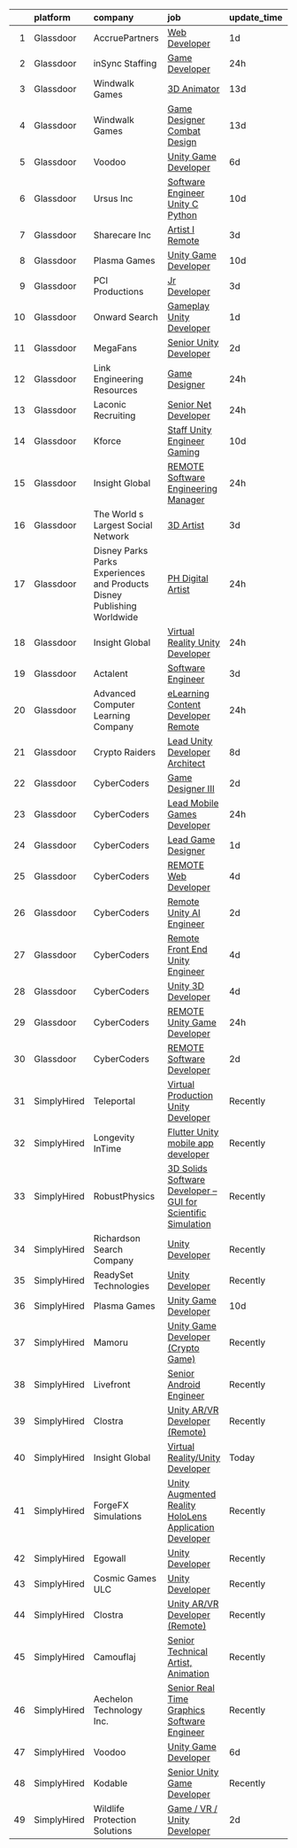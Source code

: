 

|    | platform    | company                                                                  | job                                                                                                                                                                                                                                                                                                                                                                                                                                                                                                                                                                                                                                                                                                                                                                                                                                                                                                                                                                                                                                                                                                                                                                                                                                                                                                                                                                                                          | update_time   | location          |
|---:|:------------|:-------------------------------------------------------------------------|:-------------------------------------------------------------------------------------------------------------------------------------------------------------------------------------------------------------------------------------------------------------------------------------------------------------------------------------------------------------------------------------------------------------------------------------------------------------------------------------------------------------------------------------------------------------------------------------------------------------------------------------------------------------------------------------------------------------------------------------------------------------------------------------------------------------------------------------------------------------------------------------------------------------------------------------------------------------------------------------------------------------------------------------------------------------------------------------------------------------------------------------------------------------------------------------------------------------------------------------------------------------------------------------------------------------------------------------------------------------------------------------------------------------|:--------------|:------------------|
|  1 | Glassdoor   | AccruePartners                                                           | [Web Developer](https://www.glassdoor.com/partner/jobListing.htm?pos=110&ao=1110586&s=58&guid=00000181044a40c4ac84a30a0fd0315a&src=GD_JOB_AD&t=SR&vt=w&cs=1_d4937690&cb=1653634384374&jobListingId=1007892845350&cpc=C19BE7EA145E205E&jrtk=3-0-1g424kg7ir0gi801-1g424kg7v38pd000-cec51a489c5c0cfd--6NYlbfkN0Cmq1pj5Dwku4j-j-jMxiR3p8DjIx5wPgrGZP7N5_dynGcPrp9S6jFT9rQaxa2Xft4H_nFRgAk0g4e0WU0wWGNV6z2xo3BjPyNLdQKT2pppSXIZVbJSJLqOrUeIxiJurf4fal6stZ_rwlpz57RIFMrWgefC92-tvutAmPa4qOce-tizOCCEIewncIpMt3X_6C65AzR5gLiwLDlXjukCXr1iO8suwj0HL1YmodWJT7FJuFOngo0EXOGA3bEfWTgT3OtPLKHXw3t9vUiyzo5RwMHy8kWCIHibznd2L-MegQlCYBODd0-TNf4WD4_fluVLml9g4b84eJpD5P6wNPxNsRnNCUKTMjA0OtY_qcCVI9cvEIwAzl1eGcxgnxEP2zInYrzLima4g-3i7yoaj1Vm9Ic7i4cimv6_Yatz_VQF4LCjoUb5YfkIWqod-6Za50VEdaIOGapakJuF82PV8HdOxUTX3ZNdaKqnKe0nZTClMO6zn1wprknbajex)                                                                                                                                                                                                                                                                                                                                                                                                                                                                                                                                                                          | 1d            | Charlotte, NC     |
|  2 | Glassdoor   | inSync Staffing                                                          | [Game Developer](https://www.glassdoor.com/partner/jobListing.htm?pos=113&ao=1110586&s=58&guid=00000181044a40c4ac84a30a0fd0315a&src=GD_JOB_AD&t=SR&vt=w&ea=1&cs=1_dd6bd0f8&cb=1653634384375&jobListingId=1007894943953&cpc=654405A9B1E0A9F5&jrtk=3-0-1g424kg7ir0gi801-1g424kg7v38pd000-7ae17a77c3a4e3ba--6NYlbfkN0DkPptDrJXidHbiX_cAZqY1TBO6BcohTQUDFYyXRozAXCnWqtX7QyrzcYv9EndguHVW9klWsSdUjAr1TAJIdiuIjMQY7Lf1ZZc_Q25hIV9UUwQAwywmsaVpkp4LkjCKtb-X-QeXhzyZyDDTnPcV5hcp1JPEIlS28e1EM8qArbp92fctdxq0PbijzudFr3PLLX2MxFWCW1btvQmxWyJXD1OS4UH_3Ascm_UT2kl9cnUEeSF64JmaOuoxJWAy7TPY0dQ5AJn9gSUIYvzWwMJFZ2ZwYNEm89_iUGCqFa2ZS906k-HbMvN6ngy-AaCpCdd7GgDNjkL3nBioIeqs89gTasmn05Fz3GwPGPO2gBHOS7ljlztbfQNoLunUwJNgUcYjMGpp5qPvFlon-qNqLWRaagx38qyYI3xOP4ww4WIvFFvl7r8Uww5guENBU8b6ovMyfnQXldGt7NQ5OCp-WZTCGQXzn-VWr2Ae5GaJNpfnkY7bqNIVVP-FAwEjBpmpqwLzgkfaqCnMLf3dl1l1BzzHHhTm)                                                                                                                                                                                                                                                                                                                                                                                                                                                                                                                                    | 24h           | Remote            |
|  3 | Glassdoor   | Windwalk Games                                                           | [3D Animator](https://www.glassdoor.com/partner/jobListing.htm?pos=104&ao=1110586&s=58&guid=00000181044a40c4ac84a30a0fd0315a&src=GD_JOB_AD&t=SR&vt=w&ea=1&cs=1_f618e684&cb=1653634384373&jobListingId=1007861290305&cpc=6BBECBC74F3AC36E&jrtk=3-0-1g424kg7ir0gi801-1g424kg7v38pd000-28730823c9006a6e--6NYlbfkN0CCZ1cgq_GaK2sZktz0fwbnnglPeWp3AIN1Q7cvNxC2TX6mHLiLh0xojjG77XiK7YrUFFsLd_Z9sqP2xFwSLLR85ZGDi2VAGvC2vrYDFfi031513Nfc91H0CrQp0E6Elv3MTt0WnU142Ih038YkTM5g9VQlCP1EQlkJ2cIlHgPHiRvQqLujfP0rzG32yosLfIRR4c30UdLC3vJZdLnBLd-dFQ9Jsh_ne3nCrpWndt_NfrRyx1_da2tCkFUWPIF4GpufOXeZcNY6FtCx0whQBcLPKmZdm7s3lHSDq20GlbEFxAVDKuoN91mKQDq56o0sgZAkZBIMoa6vlitqiRhPvVnkzIXR6p-cDNlHluBgxQtkDKzMmS8rhXtN_a0I4OhrnfCel3Euvd78ePbt5xrcu9okPy8KtrNOD57Oul0Xd_yD1gNopPwYOnL1vF6PpZnR88dQlPTDHxqfTKpNfj-UiQsHSbcVWXFhjtccwZRwtrshn9My3Pc9MS3c)                                                                                                                                                                                                                                                                                                                                                                                                                                                                                                                                                                       | 13d           | Remote            |
|  4 | Glassdoor   | Windwalk Games                                                           | [Game Designer   Combat Design](https://www.glassdoor.com/partner/jobListing.htm?pos=106&ao=1110586&s=58&guid=00000181044a40c4ac84a30a0fd0315a&src=GD_JOB_AD&t=SR&vt=w&ea=1&cs=1_d98efebd&cb=1653634384374&jobListingId=1007861238760&cpc=9952A63AB06E78AD&jrtk=3-0-1g424kg7ir0gi801-1g424kg7v38pd000-946e123d3d7c2d2f--6NYlbfkN0CCZ1cgq_GaK2sZktz0fwbnnglPeWp3AIN1Q7cvNxC2TX6mHLiLh0xoKOKE_5zmKpKUnF3PfA1n9p6vn_N9_GDKRIoXQNy2s1uQG8gpHeskFI5aUO7nIRWk0phA1LTl9pCb7JK_3f-BJ0XXlDs0zLT-kmElLaTFS8zogwckZ2n1-aS540o9aJdGa5d3nduuKjjWiZtH2f8jc7iU0r5TkmGV20jQvxrasnYvSfISu5qsGeFQibh2zsULb__9FpGaqwkYFzTPbAm8EjJlxhS7FTVLb51RepJ85eiPbqBvKgqD-7IKZMr2J47RQeZmvR8NsPciIgI0j28IvhoAT098RZYhrhdRmEq4zpjjYOl7i72L1kUIQ2dYa_YCtdnkaiWOeIv8y7wHpozgZEc25nQjl9qPhG6wAaUPJHcoqXGAtgEDZHoSwoeC5YejtC94weZZOgJj8CESrbhs8RY01OllBWX-1C3GWL0RFfPaQs8piuOaz_j-zC262Wk4tWfOM9_Fhv043LR4UR2a-w%3D%3D)                                                                                                                                                                                                                                                                                                                                                                                                                                                                                                                         | 13d           | Remote            |
|  5 | Glassdoor   | Voodoo                                                                   | [Unity Game Developer](https://www.glassdoor.com/partner/jobListing.htm?pos=127&ao=1136043&s=58&guid=00000181044a40c4ac84a30a0fd0315a&src=GD_JOB_AD&t=SR&vt=w&cs=1_e215cc7d&cb=1653634384377&jobListingId=1007879736673&jrtk=3-0-1g424kg7ir0gi801-1g424kg7v38pd000-37642d3b2d11987d-)                                                                                                                                                                                                                                                                                                                                                                                                                                                                                                                                                                                                                                                                                                                                                                                                                                                                                                                                                                                                                                                                                                                        | 6d            | Remote            |
|  6 | Glassdoor   | Ursus  Inc                                                               | [Software Engineer   Unity C  Python](https://www.glassdoor.com/partner/jobListing.htm?pos=122&ao=1110586&s=58&guid=00000181044a40c4ac84a30a0fd0315a&src=GD_JOB_AD&t=SR&vt=w&ea=1&cs=1_839c5f51&cb=1653634384377&jobListingId=1007867574842&cpc=451933188B21919D&jrtk=3-0-1g424kg7ir0gi801-1g424kg7v38pd000-831144388c7a1bd1--6NYlbfkN0CT8vBT9H5mqECx2dfLV_FONLPDKpIRssxVwtj05Tmm4rA5I0VNOPdM1oYsK66ov5qXNnNyIn_udsw1x84PXprv0xBwiojGf6mWVlUB_yPT3UtxgJBBeBdtrD-vVV6lZ3XbJFeGrYKc8L1j2aRJtuCrJ-ghwVID3HU2e3yMni8AxJI2bKeNKp10KNdlpGwnbdxnWISbzkM_9p2zvCvlnDbTV-IlP-oTMKzXVQEK5_fK6lirIclC0lFx29_lN0F0B6Mc9wfceZ5LuvTZP_DlRzpamuw84S7Paw5ejldVOtjiezG9D788KjfW7GB0lhJHx9oj8Ipg77czJ74__Wwfy9HU9keRAgs3dgITiSQzP9BEyq3b-0GN_C3uYPqu6xM5qNQZSSM6CI5gf1oWzdYINwCj2dqjKpvuCV05nu1o--gonp7osyi3_l5AOckXUJt83p-Dcep67bzc2X8V5mzFy6SZ_QJmPztRtumFZTurdMtVd1JiHngpyq1zZtN54q_oZCOjMCDX7rUlGY1-KNQuomIAjLQjZH4vK4mVJbszzx0bP3vp7V_0TH5T49xUyaJCk3zU037O8NqBsKKGfgzdCz0iy91uU-XFRfntmrNSx9GSZR_zELHC5umRxtdcr-hjMxrg4B4M_25dS2xxSUzF5It-rx7qCfU0nttg0XcNF1gUspUy9kG4cB6tBlEdwvBvYi1mW8Dyh94Uwm4x3i8eV9OhrrAroqyzpGwVM-8qOoO_stcziVyOz7FDHl6WP-1uxVSg_t2MqVqIZZHfSWsbbaXhQnMQzVnnkOHQxXX8p8Zkcv4Tsml7jRMiJQgbC2ZuOk397wdaWfOJU4n-rDTkxHUodVIkG0ekKDjPkmruJtjQKyKIVZzyzjYoDVqUH3UMNKDzMJ7FItSjxWHZTyp14fwVpbToqP8kUvrTWmlZb5f_QrOMAO85_Z3IRHAx9O87CfO5UtOTVNrGwaYBfARefng3gtV4U3d6EQHEKm0Xfr4A8yPpM3cwd-MxtcbBByv69PY%3D) | 10d           | Redmond, WA       |
|  7 | Glassdoor   | Sharecare Inc                                                            | [Artist I   Remote](https://www.glassdoor.com/partner/jobListing.htm?pos=130&ao=1136043&s=58&guid=00000181044a40c4ac84a30a0fd0315a&src=GD_JOB_AD&t=SR&vt=w&ea=1&cs=1_86e4a8a3&cb=1653634384377&jobListingId=1007886751136&jrtk=3-0-1g424kg7ir0gi801-1g424kg7v38pd000-2a2d66739f1a2163-)                                                                                                                                                                                                                                                                                                                                                                                                                                                                                                                                                                                                                                                                                                                                                                                                                                                                                                                                                                                                                                                                                                                      | 3d            | Sarasota, FL      |
|  8 | Glassdoor   | Plasma Games                                                             | [Unity Game Developer](https://www.glassdoor.com/partner/jobListing.htm?pos=129&ao=1136043&s=58&guid=00000181044a40c4ac84a30a0fd0315a&src=GD_JOB_AD&t=SR&vt=w&ea=1&cs=1_f17b1f74&cb=1653634384377&jobListingId=1007866760728&jrtk=3-0-1g424kg7ir0gi801-1g424kg7v38pd000-8462306d7676eb70-)                                                                                                                                                                                                                                                                                                                                                                                                                                                                                                                                                                                                                                                                                                                                                                                                                                                                                                                                                                                                                                                                                                                   | 10d           | Raleigh, NC       |
|  9 | Glassdoor   | PCI Productions                                                          | [Jr  Developer](https://www.glassdoor.com/partner/jobListing.htm?pos=103&ao=1110586&s=58&guid=00000181044a40c4ac84a30a0fd0315a&src=GD_JOB_AD&t=SR&vt=w&ea=1&cs=1_8ef55594&cb=1653634384373&jobListingId=1007886585546&cpc=39721386339D0809&jrtk=3-0-1g424kg7ir0gi801-1g424kg7v38pd000-89461f3d6c4e2eb2--6NYlbfkN0DdNONLqhA8z6QrX6vw37qu8cGScUjPKwqVQr3YAsb4-6GIOezsdmm4uwblwsPWNzQ05WrqsB5pf8k487vnCeWqG1h6NGQ10SSP_Z9MjoMsxl-prpz6eZBS5T8qyV31KIPVwdCA4mxhs8pKMpVykeUE6L8x5N5VxYXJxZDdYdLb43Mq9ZxS-awRW52-SWDBKf1MoFHjIQ2Ls2M7-Gk4fndnbEL6ps2b-5ij97M7iI43htAyduDe3tmCoxFIiEkr1-G5Q3tNZQRRZ8pvXi3Bllr-YcGN1pZm4MPf6nsl23O2npRR6PaD9kFCPtHaXaeXdCwCZiSQpmCjM73tlBELWowL2bUxy-F-7c319UQtfHCgB4rePPk_ayxIop7iWqswOBYA_yBu9_EqNEk3y5OXAuaNlY311uQYCmGjwaGxU7thu72sTNtQVv1JPxNN3DK3V8KsOBhyG4DjohYHRnFvMgTIdypDaE_ahb6QY_QeSyYjhFjuNJ2UWZPkecH5m1q14_-Z-TCNZA9Zkg%3D%3D)                                                                                                                                                                                                                                                                                                                                                                                                                                                                                                                                         | 3d            | Atmore, AL        |
| 10 | Glassdoor   | Onward Search                                                            | [Gameplay Unity Developer](https://www.glassdoor.com/partner/jobListing.htm?pos=111&ao=1110586&s=58&guid=00000181044a40c4ac84a30a0fd0315a&src=GD_JOB_AD&t=SR&vt=w&cs=1_5ddcd5ef&cb=1653634384374&jobListingId=1007892491440&cpc=FA84DF7EA1EC2398&jrtk=3-0-1g424kg7ir0gi801-1g424kg7v38pd000-604ec7c89dc00296--6NYlbfkN0B7YoEZZ2QAGDyEGGmBPAUWSHc1Mt3sMCn9FehKcWA3w0R0aH9tn_iPRPZmwuOkWsw66kNGM0BlqXSZ4xyJaYDjvZgbCZWBkYIzGWY2nu3DcjBGMO3tZN6ViFnuXTmYnBqcKsGG3AjiyS8hp-XMjd9EmGDp9HruRT9WKZ-TAk8uZcZnxxsLygUp7RsxFrM0XKo_1dqI1thHU9YsGk746djxef-hV522pi7dlI-QOqJcPl_yRKg3bHY-bmoaAVSH9sC6BO-qgsDoPf5u-mcizao5ebAPXH1u7h5-gGBjKm141N2-vvd7foPY3ZVSQBaYnx1RLxd566pJKfi_Ke-x8cQH848HAOtK_d0N46gYm_Uzs9h0nTZVxEnvuzQxdED5OWugoW-xlsZ7BWKw4t07Jtd_jlUquAExCLBeLuv7kkmFz8oBYN9inXs5BTsri5hZaXOW0WXvU0A0YgUiEJuUB4hZDIxfGNUZlLZ-qwhnDeLx84-owUutJ0w7Io3I5dVdkfdIQK8E2PoZH4595yQhuXvhI9BRQoKvrwquDhBWHgW8MB3oWuaflrIXgE3s-EOTHf_fIGifEl95bX1YAq950iq1sV7Ne28slU71RwOM28iVI2RuS9Z5FjP7ewHfo25YEvpmgLaVJUzjZ3Cy-Od89HLasBLi-WY6xQy4aK_lU_WU0wAbP6hOccGxg42uFd0HeYQQDrMoenjQgHy-elSOVVgBv-Fv0QNTaf86szTuyiFoNImEpjL83LpJxjaJQhwyI4J7cYiOIA7AcXLVkyHd0kquwoyf7TEl6rIDxzC476srzLZjabyE0Vs6k2gmSe2vyECox6xPX1_ieAXbL7XpUBeYbndqFrnaGyRi-wiORyxeBa8aDy2DAA6eEaEVv0CzAH2_uziFQYEXpD0lKUmt0gEWAzzzVBmEOUV5RP2h06v5C8Q-Asu5OabCYrU-iSZgD103l2aBTLXS_sn629ES6XyDqxqZCOIGDO48OLEcrm4xbcLiA09PHtWm)                               | 1d            | San Francisco, CA |
| 11 | Glassdoor   | MegaFans                                                                 | [Senior Unity Developer](https://www.glassdoor.com/partner/jobListing.htm?pos=128&ao=1136043&s=58&guid=00000181044a40c4ac84a30a0fd0315a&src=GD_JOB_AD&t=SR&vt=w&ea=1&cs=1_25e0e768&cb=1653634384377&jobListingId=1007890065982&jrtk=3-0-1g424kg7ir0gi801-1g424kg7v38pd000-7494c105188b1235-)                                                                                                                                                                                                                                                                                                                                                                                                                                                                                                                                                                                                                                                                                                                                                                                                                                                                                                                                                                                                                                                                                                                 | 2d            | Remote            |
| 12 | Glassdoor   | Link Engineering Resources                                               | [Game Designer](https://www.glassdoor.com/partner/jobListing.htm?pos=102&ao=1110586&s=58&guid=00000181044a40c4ac84a30a0fd0315a&src=GD_JOB_AD&t=SR&vt=w&ea=1&cs=1_8545b2bc&cb=1653634384373&jobListingId=1007895046332&cpc=CA43532650C61C38&jrtk=3-0-1g424kg7ir0gi801-1g424kg7v38pd000-bab08b7fb23a502c--6NYlbfkN0Bi59PLG-jaZxWB8GcNlFEjak-PLT4xOp0eHqHcFBwCFKYYVTHzP0Rnc5QgJR-JH1VJx929e_qIf5MtydOsPf3gJA99b_7LVJKZGboLaB8qxXuuGqZH56yaHO-7s0bJB_sa2qwce-d3mn174xDQL3-rTEHyXQDXzXJyteH8lYK6xMWLZQW-WluWnZQlW8sPsKz-EZCd0xzqEMaZtNwnUGwl2JTkHpD-pyzI_RWdnOieWS5-Gyr3uJcEPhjask8oHgX0156TVvSCHiA0i97civRkZwaoL1r0K9GUlYfW7ortCtjNP4Mt2PpJZlEphCTrmsuky5wEY7nf0TTzhPJIXItJAesMAxifbkD5GUYX5kGc9FAc7mLGq27B1Rxq6v5VFf3FZ2DMpG0kAm3ebtwK4QuF2_F04Jv_Xqm6SDP1WFHJdo54pPdUSj7ElTZzQhO_WyC2C-pbfRHHtMCTsfIBbB-px9Z5__dxStJ46gS8wGjJc3kkecA8I9Vq1DU2aX0FC_XQkUaAUoQVRw%3D%3D)                                                                                                                                                                                                                                                                                                                                                                                                                                                                                                                                         | 24h           | Philadelphia, PA  |
| 13 | Glassdoor   | Laconic Recruiting                                                       | [Senior  Net Developer](https://www.glassdoor.com/partner/jobListing.htm?pos=105&ao=1110586&s=58&guid=00000181044a40c4ac84a30a0fd0315a&src=GD_JOB_AD&t=SR&vt=w&ea=1&cs=1_02e2c406&cb=1653634384373&jobListingId=1007896079805&cpc=71532419B2302243&jrtk=3-0-1g424kg7ir0gi801-1g424kg7v38pd000-a911d0f3ad265dea--6NYlbfkN0DdJbhHBYXEWBLZdlxQXj7QWc-IkEPIf_iUNPDm2ENCvRHUS7W1up0zzpBhKD7lNfZPPnaLqw3Y6pATd6V5TUDLJ0iiBN7jVliiLhFxypYbodHZZUNh6bqynTg5yJxUC2iasWaGttvIVbXLVm-mii45y-PtsE6_TAP-5g2EdRQALCpMwPM1zDOEiYxXmVfhFqX0_vWxHJDcxck6EsiLU_WXkXYXaDlheuU8hGU6AEacTKOOwA_PwGcqPZrXe8JDaPUX76tT4-TMvkWcWSHrXiTIlLHgFJnjcNMEb3iMe5ljcC9txoPcoEsZYXDeBvCXbKMlG2jr3W8OoRDPvtG3LtbXKmV3FWJo-chO3sFQSFOBgMWV32MgjtzFqpAO-fzrIha7GboO464uW20_WHeqXAfsJtFMjLQFdDWduEC31AVeiqrwjl8QRC-aJgObzEtYCgJNiD5SUvkXv8K5cIaoova1Ts_MLVCmKfpddLosk35DwP4AT85_bcfTSgSGi66dlhXMjv__m5i4eg%3D%3D)                                                                                                                                                                                                                                                                                                                                                                                                                                                                                                                                 | 24h           | Remote            |
| 14 | Glassdoor   | Kforce                                                                   | [Staff Unity Engineer   Gaming](https://www.glassdoor.com/partner/jobListing.htm?pos=123&ao=1110586&s=58&guid=00000181044a40c4ac84a30a0fd0315a&src=GD_JOB_AD&t=SR&vt=w&cs=1_4d610096&cb=1653634384376&jobListingId=1007867423351&cpc=9908D8D4413DBB8A&jrtk=3-0-1g424kg7ir0gi801-1g424kg7v38pd000-f2a742c7b610b5f0--6NYlbfkN0C5IatSLh_Ak1q39eQQoPIxD737RW9NeiYGvIRXkrLjEBkC4LI6KweFWWPiS1PvvlxHcrDIbe4HQKYEr7hq0WD2lJ3IP3-SoMRTDQx9AdZU06paE54TQJvIJvX9zy4EKzImXHIajjrua28TVsOjfZQoZGMFHPzNKxk5JCeOTu7gRd0Rx_RgmmruaxR8kztf-12hGhoupLUA_pCaHXl23KEC2OjsEjg34OoX0UX8JUKV57AH68nHtbe3LJ0coNZdRKlgoZiTbtPjwR3ChO3W-PbzWnNn0Ge00EvjK7JK9jdyDelj7GEq8gfBi0zdN4y8dDDVrF9rYFytuOusnZBhvsUO1MCtze1FQjyYGQxO8gwfkGG0dfHSJ4R6wr5XsCn8f24_95uWlvQ8Gf8gw0Hu8KxqdQfcgClZuQ85dHT8Lgus0IATZojGcy2sjx-KGx2pGR6A_IFwiyRjDjlXTgFwLWWCjV7JscjbrxOFS2LfG9Jimf3hB4RgqVvmT5xFptXJSsr_5d5f_CuXLDLSMLgtzYUYNeK1Gj3Ko5Fop0SkNyaDg4GLIAhTbQDzCW96GNJO2FQUcZtOGJsFFe6WW_31gDH4vMR3czGLgzM%3D)                                                                                                                                                                                                                                                                                                                                                                                                                                            | 10d           | New York, NY      |
| 15 | Glassdoor   | Insight Global                                                           | [REMOTE  Software Engineering Manager](https://www.glassdoor.com/partner/jobListing.htm?pos=112&ao=1110586&s=58&guid=00000181044a40c4ac84a30a0fd0315a&src=GD_JOB_AD&t=SR&vt=w&cs=1_e8352610&cb=1653634384374&jobListingId=1007895139176&cpc=D3E44275D43A938E&jrtk=3-0-1g424kg7ir0gi801-1g424kg7v38pd000-1f4fb0684dc39b4f--6NYlbfkN0BKkHZu3wF05EeDimN_p6sYpKCMArvwa95YdH7UpkaBCqc7l59Erwqc99xlIEppRft6-5Tev_kljzdZ8LPiWm0DcohTSzYJ5Ui87uK0H5Tc2Jd4Q20FfWgXt5D4LubdG02aZswwqAMzwIs2dnePMUbjxSouMjctAPYP7hHyzsWOjM79CfQd6LgZ3AsHWQl09TyAT7cqD5ZylXWHe6P_2gsPVd8j45s4LouEPNMX3-BvTo5UI3H3y9i8jgWFM6V9SW_brCUGsk3D9wwOKh2XtZXJsW8hAFi620_sYgdutdbrElY4Vje5qHRww-wDy-jo27Q8VB0qYDZ72ZFDdHBDyhBDxEGoeI1Jhd9d2U7BkHKR6LDO5iyd0qjp_6UOOSXCByNE9Im0n3JpJlmp3K-ybugHtvNWcU_kkLOhV6CUz3HhlkvV_NlXsZzBXG1-nkvkV3Jn2yqICXMDS0xpnx11dwcTrONsr4MlSLDSaPOYNIjya65q2zanstVY)                                                                                                                                                                                                                                                                                                                                                                                                                                                                                                                                                   | 24h           | Plano, TX         |
| 16 | Glassdoor   | The World s Largest Social Network                                       | [3D Artist](https://www.glassdoor.com/partner/jobListing.htm?pos=121&ao=1110586&s=58&guid=00000181044a40c4ac84a30a0fd0315a&src=GD_JOB_AD&t=SR&vt=w&ea=1&cs=1_e4f7cba1&cb=1653634384377&jobListingId=1007887320014&cpc=F41FEAB56D215062&jrtk=3-0-1g424kg7ir0gi801-1g424kg7v38pd000-5a9b5b0777c65463--6NYlbfkN0DSgjPPcnEdvoK3uuxfISLALE6pB1FR7YSHOr_tSg5_QGIhoz_2VqUepdcKLBLI_zS2blUDbD7HHtjy1zKC_nmU-WXsTEr0zUGrzPJlaAdyCnT4m7SFmb2u7B4QI22uFENgKBdGeJpQrBaDSPonRTJFynOiHdeaKH7RCKR4zL4zhEfeWF35rSkYrDSIznk6xOiVOj3gSBOTzzwHp1N4OVc1L4I1jitbkQtNOs7j5L4z3lIoQY8lLR4CIyG_czXEuSH63bpIjWptv6Z48QYhvp_xu_6g72TpKEakDQptA28eUjJVcFEYJayK1WbT5mYkSUBlU2yevUkxa6TuHN-FpBf4KYbNl0K0-kys2181RmuIRUFdIA7hQjZ8Ff_1NVHkksP73JIe6pgA5W1BduBQAK4KyshFuJMrGmaOcggn5aEh43sJ61v90BwFFFfCF_emgcZZZWZGrzqMil6FAK2e7XQFJZynHnvg2JDOG1Kd8k1aJVNPjMNeaWTnYF0qiEak78uwNVXdpRI9Fu-PvnYPtbx8a1wPniPbojBnwuBFoqVEQcuRDA4VFkRL50po8-3qkgGBxL4wO-y7zA%3D%3D)                                                                                                                                                                                                                                                                                                                                                                                                                                                                             | 3d            | Menlo Park, CA    |
| 17 | Glassdoor   | Disney Parks Parks  Experiences and Products Disney Publishing Worldwide | [PH  Digital Artist](https://www.glassdoor.com/partner/jobListing.htm?pos=109&ao=1110586&s=58&guid=00000181044a40c4ac84a30a0fd0315a&src=GD_JOB_AD&t=SR&vt=w&cs=1_10646b25&cb=1653634384374&jobListingId=1007895987828&cpc=723ADC3DFE402989&jrtk=3-0-1g424kg7ir0gi801-1g424kg7v38pd000-d90c704694be406b--6NYlbfkN0DAFTyt7pbDCC2JPO79CSdi1dIb81yjczP5qsKcZIxgiYm3-7g-689UDqHItQTwke-gIKoimUMIeeIlI-gKv8RwtYDcH4kRyqz_OpnUk9EnLQLezGZyhtmK9GTQS3YLgY04-Qeu8RPUTissjxJR733pNkinKWo90B37jL9TtEmJBN7FBW4U0ozNsFBUrwOxDcSmw77BxNe1CzerhnQK3QtuxUtZxKsCi5p8tcYOaOaB432QhLbPmh8YUAhpB3PQS5UCH3yc46CkiViQhITFMBsU650KVjNQL8wyNSvowRzfc1dLF7CRQbGn8xpUVG00OFQQlJseBC-enjtJiDcaMgQ-lKZ7S_seKaSXcbGssmEdL3BS_UsPAQTHuy4jc-jnyZhBVPMUK2N4OHpYd6pKSKr9FfeJCd2JhS5z6pJdpVpXxqKIg99DmHBk)                                                                                                                                                                                                                                                                                                                                                                                                                                                                                                                                                                                                                                     | 24h           | Glendale, CA      |
| 18 | Glassdoor   | Insight Global                                                           | [Virtual Reality Unity Developer](https://www.glassdoor.com/partner/jobListing.htm?pos=107&ao=1110586&s=58&guid=00000181044a40c4ac84a30a0fd0315a&src=GD_JOB_AD&t=SR&vt=w&cs=1_e9322ab4&cb=1653634384373&jobListingId=1007895121021&cpc=44CD5376B8534B8F&jrtk=3-0-1g424kg7ir0gi801-1g424kg7v38pd000-38c8d956237228ba--6NYlbfkN0BKkHZu3wF05EeDimN_p6sYpKCMArvwa95YdH7UpkaBCqc7l59ErwqcucwAf2i0-an0XnqwcoIk0JK7nRW3gJoNUIOudNh0IEW3Lqu17I2tSLNuYRWKcCVJSztdUoBDvLa6YUBBhrnJ30oedxHAyWPnR3wH22jQ_87rpxiFrxHcrU3xiyVMhPTSYJN5suZt8LqzrBhR-EnEXgycA4FWDq4VyW3j5HwyNLXozrHWfYUBMNhojMTWtet29AYA9X8bdIg8AbSpxY-0pycnuM_GSU0O9XW0RX7yh3myLkjVFriZhPdLWkWA_K7ePi4TqB4V-mReisBCKUUwYJB_QjkpOqg0_WON9PDlfqnaX_rzuqPq-JSjjPC4Y5GHAygXT-_Xhyta6MZMXJiMBSnx92w0epolfB4rLdpxgASBc9zRrQm5G0mjQgO6N__MJ24wI6RWwSqqTMuVm1UiLmQnZAwTAeoGx1N4lHIWHlnUXRsIxdcS57DWbWYvNkXy)                                                                                                                                                                                                                                                                                                                                                                                                                                                                                                                                                        | 24h           | Chandler, AZ      |
| 19 | Glassdoor   | Actalent                                                                 | [Software Engineer](https://www.glassdoor.com/partner/jobListing.htm?pos=125&ao=1110586&s=58&guid=00000181044a40c4ac84a30a0fd0315a&src=GD_JOB_AD&t=SR&vt=w&ea=1&cs=1_c04a8fea&cb=1653634384377&jobListingId=1007886826750&cpc=AC285F3A3ECA6BB0&jrtk=3-0-1g424kg7ir0gi801-1g424kg7v38pd000-3ee112c75cd51feb--6NYlbfkN0ChYVx_I3yfZ_JDY3EFoivtqvi_stwnZ_kRt8Dowt_l_d1ydueao4NE-oUleRJ4yhjQQfublWQzMz8hK_NH5XllnIyuE_4KkH3w1HgYQ5x_2Ct6_2PbynJL9dnPUj1OOqvOflpOEqUHy1uVuFp8KBQPFhZ8ZoCzPmrUXogPGPBDyQDyClApgJ_0EBQHWJXSCg-BqjNvM7Z7KxRRfgG2RUtlx4ymPA606C9iS_lu26SX4-N7xjkV3bRKPMNW46_WymK4Kp9PNXqwUBQu04tuaAsRSL9SRfSWHMuaCZogxghy6umOG1BRCDmyt5vA3kCxeVtqXnO81CBaTGW0TMmCF9QNvIBfRX7ow88X6EBMdYrRXKcsGjHvCKnCVArpY6sOe3dSa8enbACVRgjirbuEhAVhVQlKvd1OUAYz95Bc6g15bMJsBB7NTINb1_ojgOtko3s0VCGUs6NDu2kYX2BR0IvD1SqZyNM9Ifoc9R6TVnT1IK671QGO5dZqzVBPNT3hxDHabvXojUrWiP7ZA9KuyGkunFbY5SA-yAl2QTk4drUUFAckQLXOYuJP7g52tdxOpDx176EYAKZ8hVrefRxm8xUL2TDxgWJw-hWTiI7DJd0CnWPCwxda0V84RvYugYAAU9eujhKoazK6x2b4fJzWxY4HPIN28650d_S9ql5qcqUVxOq_6JicmL8ciihgmm5hS3zFFZkC4Y7HsBlZAkLOx3T2Nz2vhQjw3Vtwp6gA5WW0KdiuHvRc8CT0ZH7wLodArNHX5WtUsvT5Lr27pRjSF3plLd7cdOerZVx-cHkhuaUhFHR-P-d4r-Tcu4yz-dnvvPVQFBai6FJKqrtcDsu_TLIm6tSxQXThzc5KUvFhmgpVc4EpeC-N19mx1bKiFDU163gHBsJDjGI9g4C4MpLGMw0gkukNn0iCBKf8CSwNMf3fhma8b6Kkyw6i4ZV9bFf7otitKd8ho9nefMzGBxqfK8zr8obQnr1R64s%3D)                                                   | 3d            | Bay Minette, AL   |
| 20 | Glassdoor   | Advanced Computer Learning Company                                       | [eLearning Content Developer  Remote  ](https://www.glassdoor.com/partner/jobListing.htm?pos=126&ao=1136043&s=58&guid=00000181044a40c4ac84a30a0fd0315a&src=GD_JOB_AD&t=SR&vt=w&ea=1&cs=1_2188c015&cb=1653634384377&jobListingId=1007895173314&jrtk=3-0-1g424kg7ir0gi801-1g424kg7v38pd000-ced13df3f93ab2ba-)                                                                                                                                                                                                                                                                                                                                                                                                                                                                                                                                                                                                                                                                                                                                                                                                                                                                                                                                                                                                                                                                                                  | 24h           | Remote            |
| 21 | Glassdoor   | Crypto Raiders                                                           | [Lead Unity Developer Architect](https://www.glassdoor.com/partner/jobListing.htm?pos=101&ao=1110586&s=58&guid=00000181044a40c4ac84a30a0fd0315a&src=GD_JOB_AD&t=SR&vt=w&ea=1&cs=1_96185a73&cb=1653634384373&jobListingId=1007873774132&cpc=E7268B2FBC00329E&jrtk=3-0-1g424kg7ir0gi801-1g424kg7v38pd000-58c4f225bd9774ac--6NYlbfkN0BBGG9LMNqL16EzDx9S3nKk4b6IwprgSJginr0DZD_oW84_YaS38T_S8O2GoXPxZ3QvFkNQSlRrj3v81yqpkvceQm8LRNJs0BGrE1G5qvifGBvuoSrScrLABHbY8ErG7LNpSx7IeF9ARyUC7F4BM2JMFCKnCnlVTEY3l43EakqbNZtzNP634Ug4Q_6mo4XC8xVD67eKb6RBQlUcV9ekBKkSYNUHrjKOWRLAxXAGDnUAHQzHh2quxS2Q_jmpj-8-lcAJFJdiIUW_swLDSur6ih7xn_NskjgJiW-myr5vLCM797Xe7d60c4Lb7PO7__CSZeb0EdZrm75Bps9unW7y9h-JkTSv97F1dAf_BPf_aqNXpnjpmHjW_9gYyKiNPz-T2uBQuDQpVOKidVsVng_fCEiwZsUmYqGZXLyzR1ltaSNDkS9oMYMmFV2gQ8D4imkABEFxg_3sRqYiP0MfPwxpw1xhozE4PkW7ba2dVNF9plpSThH9wXaPdQ3bkwWYLSEHbHJ4vnroKvIMsA%3D%3D)                                                                                                                                                                                                                                                                                                                                                                                                                                                                                                                        | 8d            | Remote            |
| 22 | Glassdoor   | CyberCoders                                                              | [Game Designer III](https://www.glassdoor.com/partner/jobListing.htm?pos=120&ao=1110586&s=58&guid=00000181044a40c4ac84a30a0fd0315a&src=GD_JOB_AD&t=SR&vt=w&ea=1&cs=1_a6c82c5e&cb=1653634384376&jobListingId=1007889347119&cpc=32EE424DE2B657EB&jrtk=3-0-1g424kg7ir0gi801-1g424kg7v38pd000-ad7eb3e2d36a3431--6NYlbfkN0CpFJQzrgRR8WqXWK1qKKEqALWJw739KlKqr2H-MSI4eoBlI4EFrmor2FYZMP3muM3q8CJThxyMk38oTQn2aowaZAQ7o1W77ClXsMgaVTMng8KsUr9exL2c8BG4PascUKA-Sq9M7yCb3ygeayk3pjRq4nvaFIPVv9cT8aZ6pxzw-tqg3x_60uYSwGZjKjFp5ng8Gh5eg3UfMnKJ7U2jqfEU62VpmvYmffqiDwuKvcIT_7kAxjbMl_Qw-HE_qa4gxsFczGuE4lQ9fZoOX-CAXcQC2JQ-K38yVUrlJNPXXzyNXbWbqLOnh9woIOLfl2wGPcrhlqjKEDqXkjhtbGBSAZXt6Gmn4v7oahgQ89H39K_AKK494prmUI8Q0h8EmDzqbdcShYElMoVBRK-ZIr33H_TJY1Gj6ddCYRF-MmUEkspmcWl51naLf0jHACca-6IlD2OgFNs144CzskiX1Atq8dlya0KtmYxoB1YPmm1mAHchQgyqIOIsUL4OjJGD9I8sQ_djyFOs-LXqvnjShK51QrR1kLD-UtS6Ewfrzbptu52drRRdrj1Yk-5fk1j9pC6la1S5CUp6et35hzOTFRFnu2HXRd-kWzS5KQYq_UupOTRPJJBX5mAbn3S0EOf6MLuVsT4bkssltUUI_SEMAgge7LRLgK5SO2WQE90PvFgM96UlIDBqPAPpIOoOGTRSY3o4VYwACcGNwZNbMCQ84iBQIN8PkLAgv52aJHLyYLoVmIh6UmRACFt-DjMdoTG7LjMYCn-30sKPMJzkKXvgw1XMFqGTJoaXnqR6yXllrANPLB9K4u18WLTSA4OuqLXwWBBLalgFgRVqdaolLWjsCscR__sr0oe3DM5AcB_AoLb22HBrJHtdKuu4A6xHbCoMApQY3F3fQ3DYafLZ3whg0XtqVBuZdEGH0LUqsEAkMF6yV9RxwO21JWKG1EqNpZjzI8zN5o1qqHgVafL2yCPuRgXdbVuA)                                                                 | 2d            | Seattle, WA       |
| 23 | Glassdoor   | CyberCoders                                                              | [Lead Mobile Games Developer](https://www.glassdoor.com/partner/jobListing.htm?pos=119&ao=1110586&s=58&guid=00000181044a40c4ac84a30a0fd0315a&src=GD_JOB_AD&t=SR&vt=w&ea=1&cs=1_a9cc8750&cb=1653634384376&jobListingId=1007896025660&cpc=32EE424DE2B657EB&jrtk=3-0-1g424kg7ir0gi801-1g424kg7v38pd000-410656e478bceba6--6NYlbfkN0CpFJQzrgRR8WqXWK1qKKEqALWJw739KlKqr2H-MSI4eoBlI4EFrmor2FYZMP3muM3RHP4iO-l3HF1Bkyhchbb4fahYJLP1ZxqhDVKGeC11gWKs8Pwqulc6F_sP3QREDBlK_AOioCI90lQaKRbMtPSH4rYiCSZv4Uw0cXXqsgbolHoghvhdf1w3UHlcEp0NjocC26rhlRjYTe2eRFlzhH88ecGwcar2YsW4HuETBVV_QKNj7BsKtSGJzHIfGJZRxaP0GTtWzdugDDUJgZeGZop3fggjQFF9HSiOty50NG4uihjBZyrwlnE4Fwk_Ygzqkn3rp6s7mk3IqPuHNO6R6MSTrOM57IoRyN6n-2ULapROSNbuwRO48kGMJrA8AhLXnIZHXj_nIGG6oUIHp9NlWcAER8AizFCaulGgdIaQooUYu53hLziw7pNMJ5kJVEIJssgUzkbWQDUGBSUT2euPEYsX0q4ZZ3OX_VSG92irMOPjW3s7Ix21-35JcLRoC2AZz-NiZN5yoo-f-9HdTP7GfSti-DzR9bm5LnbT00iGRL99DKTjFcqMbjTH0yUIRawcLZ63LCIsCW0E1FR2TjAPQq5NWTeoXD9awVzUp_1BEkTZfOR-68DPQRWEdAFZUgP_5g6mLnwOIHNomd4JzfKfk90vBUsbZ4u7OWpgEun0pr-LFaf2KeVqwd0xM2C9rC7Mi3jyE42nnb56RShlze8bkI05t5NJM0y8Ohm9ZjW5veKaUyUIaPj1lxNkrM4ifrN24x-1xSlrIMKun95fcECCWNsbvHzSugc77o1EhNCgfC1XLvGsl3zxi9PDSqk7KuSz1jxK5zLB8iCf9JSn0kOsco0C-GRxQeoG6f4CSBHbmj41rNf2mLDHZNuYYOeVi71jLwRcUaSycM1XU803R68YkoXxONpTFo_JPZYm8-3o8X8aXDUjZdnP9pZX6gVGrf6bhswAIQ-ULzBT9XXYnWM3WpeIKO9_y0g8yuQLJchRBsMopzk9rrCJKwck)                       | 24h           | Atlanta, GA       |
| 24 | Glassdoor   | CyberCoders                                                              | [Lead Game Designer](https://www.glassdoor.com/partner/jobListing.htm?pos=124&ao=1110586&s=58&guid=00000181044a40c4ac84a30a0fd0315a&src=GD_JOB_AD&t=SR&vt=w&ea=1&cs=1_0b0bfd8c&cb=1653634384377&jobListingId=1007893278105&cpc=FB7E4A1762AE5BEC&jrtk=3-0-1g424kg7ir0gi801-1g424kg7v38pd000-6165174f71c9ce1e--6NYlbfkN0CpFJQzrgRR8WqXWK1qKKEqALWJw739KlKqr2H-MSI4eoBlI4EFrmor2FYZMP3muM0vXWWUvLFvKvjLEYK418uaFVdNWuoB6rPLkGc6HSdrVVrMipW_Wur7bqRJ7hvIPpzR-KUGWelCc1OQ4LZ-sJ_0cJRmU0-KfAqoVy3drdqDCDyg9HsUFTtAkO-cexOwmYeE01I0sbdhzuBlLYTAHJt8iZ01W1k64hcZOABq64yIc6FmiWVD6KnwphBnb7Bu_U2UPY0B0R7tMTHOhmivxAK4NSGuO83rIvIWr-XFGkHdpNnhxu3snwem94Y67UeiA3sWlX7zEZ52phTqlgGPCcLN_SmREfB-VqcVG_K5M4KFIscvqSDvwP_bCQnsMNDs-SpFgPIS6qx9JP8RT5wqh2OFHgA300YSKJYFWJFcAj9AoRYfHZHxxU2WXVA_SP8xqfHj94TBWHWGY37gYWMHeYFvNpuoX6tDGRQm6Lr3N3_ir7EFY-Vs1iverCkY3pwz9xb9Iw4ijPCW8I3KbLUArBtQpa2qTPxrb5p-lUwK2ZAPIxlV_nJthxGSLuJbPpxw6drM7NJRgY30RAM1QgzdsmyHjAiuZ8BCONqRaLHcSKGTfglziMg8P0DCDkw1D6RxNVqfmmkAt8ts0gB9y8cMA4lyGD9SfMn0naZ1CqaDEx8tVvYFz6VfXN0JoH9_jGCfZZKbaS9fw0_YI2wn-CFX_734-PaXpwOIP9Gbw2HApKBOuw5wYrPNBftgAz09O2T2TcDIUfFsmZW4NAbyaxuzdTTe81kiOfPYgeDdFDS5wEotl9y83etY1Neku29VtQfFmj3LJEyZ0r7fsTQpsTMLF1XwJlgpfAe8qUzGbU994kWb1gFVNMZmst1fdn0lSuP1-oixRbZs8wM21nlbkmAQUYUoUDlYOK98u3rwXIGQ-vIJSUKsf-SGGQ5x3t4fsQTyWlEs3yD0O_aWa1eq6fqi3mDGACG6VGi4lBs%3D)                                                  | 1d            | Baton Rouge, LA   |
| 25 | Glassdoor   | CyberCoders                                                              | [REMOTE Web Developer](https://www.glassdoor.com/partner/jobListing.htm?pos=117&ao=1110586&s=58&guid=00000181044a40c4ac84a30a0fd0315a&src=GD_JOB_AD&t=SR&vt=w&ea=1&cs=1_e9400cfd&cb=1653634384375&jobListingId=1007883128346&cpc=F4EED0218A761C36&jrtk=3-0-1g424kg7ir0gi801-1g424kg7v38pd000-ea04427f895c23c5--6NYlbfkN0CpFJQzrgRR8WqXWK1qKKEqALWJw739KlKqr2H-MSI4eoBlI4EFrmor2FYZMP3muM1F7RNStDlzSKgH6IHL8Pk55K2WcJj0bxVnQzVyhv0lUEdt1j-3nx-J4WxxWjBtb2bkNNZ5O6wmMQUpKfKQ5WdjtGm66nC5rbeR_uvqTl8JTNq8PxEbcjjnKlvmEVVLNXmFlLIO7jFpcJ9lQiyzU6Gfv-sCl0KRGFQycBV6qYiPPdNStNpHwQenPfIz1PMJC89OolBrzOI2wjeRQmSG38uQQn3O1xMaBI_ypT9kfScLVoVP4bqhiog45hA8dH4JyqfpD0MH-1Bu_IBSWUP_y3v_05eHvmizBUo7Z-ms70uBRjdONNePJ_NweDeU35jI3bjUIyk__HFEuzBW2UZ4dkJVHEpeKni9EhGHmNPBbyTSaJmaRdBwG3g2piPZTdFGRymr3jC5nxIVz3zb-0SJIy0EUp8VTGk_xn6eiCQBmqp-IUsYeSGjwbo9rm-p50NzHMeOM8qZp1r_-TaF3w85pzmx9wHqxtRdGc0R0V7uCwmUe0V-zqzZiz3he9JbMyhZ9PRnG6h3E_2u3PAvQktWD6LJ-w-8pFfpHJ4uQo95o1HNB8yVsT9KrAE7129nyBy2C3KQOyZ5MI4b1Dd6RfylgyEqkIp8sIeGxq8xss2KikwnmSYdsFz2pjlQ6srMMnEVQVx9eoMsB__9o3U4eLRpe_p0D3rV7xDRG_oZSNobTqNBZQIs9a_gTbBZjX0OMNaRLHsOwDhqWAwN-XPw4B8Fv2oYWGa9d_UUH4H6boBkQWoVjpJL0oGdP70mHY0RG21GdMW6RYdkIA0XIWvsq0eEQ0q-eTMqBbtcfGXpGzSNhjnhshMZKAcIMJS4-gsH2SPQ5jqGODs5Lj-oKR7zMj4ru0KZeMJdOeghSNosDEp9ODE5O1iH8ceTlE4lnj7gz3OksIoYvMR8LibeZ5MrldOKu-l44uDzfJ8Lyko-AepNTsI58LbEOd1UFliS)                              | 4d            | Cleveland, OH     |
| 26 | Glassdoor   | CyberCoders                                                              | [Remote Unity AI Engineer](https://www.glassdoor.com/partner/jobListing.htm?pos=116&ao=1110586&s=58&guid=00000181044a40c4ac84a30a0fd0315a&src=GD_JOB_AD&t=SR&vt=w&ea=1&cs=1_d0da3c09&cb=1653634384375&jobListingId=1007889345901&cpc=F4EED0218A761C36&jrtk=3-0-1g424kg7ir0gi801-1g424kg7v38pd000-0217e9a9633dfb1c--6NYlbfkN0CpFJQzrgRR8WqXWK1qKKEqALWJw739KlKqr2H-MSI4eoBlI4EFrmor2FYZMP3muM3q8CJThxyMk26IHfS1Z_T4z2-lYJM1oS0IBz0ldK4IqjYINPVUtMTbnQ9NSxnLCdEb8z7bo2oxNgAmpCHpqiCTAnftEb2NdJ2vjmIvwTcke6ny0dRSkgT674_3UbzPe9r6qpymhOn62-92TRKh7M7NZLYOJXhvgNC3VsYhBbbkQ_EpeekGHBoe2NOvwRUElK-1v40JAezgTxhLHGgN-cIzIjckQ90Dsle6pAq9eJvguBvNmLpguBCAxNXBcESWTL_9H9N9jj_rWoWXzKmdkb-WkqrUy_wvLR8CW47p5vglpcGaSDMopRa6_tjO212065deZAnAUCKZ1rNaQkzdZeQlVcSAsjrpkVr2BI34hvU7yz8NzXzw4lSjTzIPhvO9bowuJZYaF0syrNzlFjZh3YLD6iJUWMZRO2LeM0UlSAXez34OlBlR8sUR-aysFmCfI6dlzwwuVMKXpHW5M5JupeB4I7EwvYf8L8QmJ-dum1GiJ2xekyuSBxbR5yP-if_CCs2tFiw37Zuk85dUIJB3iH6kDQdc7-Qzbbm6Tz_tqgjZ72Txn79Tuz7D7iHDDmZIwwVhSyeA18KtcYbtDmCbtfE37uTCTI714Rp42hvnoN2UwMgcJa24gehRE7IpmzIvIWvk_xBaJCxutSV6rrUpClPYLJhpJL3pxYw4Tf_nb--_eQZ4Fs9lmS7soWBnAejzot_7BMPujA16Fb2Y9FUih8S0MpvYkLjEdsc42LoV0361-Kdi4P188d_7YbOzAsMh8lic3WBYB8XZtQHsplt8cUPfk1tRcjwjSdBQz8jM6a7wF64A0K9P-xscLehQGkOoAjMYrAze6IXyyK-CwIEF-PjjrMKH7FGnMEx_XTdlZ97op0-zVpOUlznYhw5MkrrA6h5r3O857vCQReNof3sroM2VViSGQUWH7iiPu0an91mNZg%3D%3D)                              | 2d            | Los Angeles, CA   |
| 27 | Glassdoor   | CyberCoders                                                              | [Remote Front End Unity Engineer](https://www.glassdoor.com/partner/jobListing.htm?pos=114&ao=1110586&s=58&guid=00000181044a40c4ac84a30a0fd0315a&src=GD_JOB_AD&t=SR&vt=w&ea=1&cs=1_fb7b7084&cb=1653634384375&jobListingId=1007883128537&cpc=32EE424DE2B657EB&jrtk=3-0-1g424kg7ir0gi801-1g424kg7v38pd000-9c320fb733f82355--6NYlbfkN0CpFJQzrgRR8WqXWK1qKKEqALWJw739KlKqr2H-MSI4eoBlI4EFrmor2FYZMP3muM1F7RNStDlzSIfvdOX-dZg9CT7D220yiOXbe5NqzYgZNZZ8ceX7D9wqwespDh1FoddqMq_SM3lG84PI0MUYqjFd2J03463nFytYDcgqCxWPuBMdSQzq3Kr5Ix0ZyrBnpbsA5eJWLP4msNz9qTGY18SCx-Yam376JJRVVgu2whAWNRiRRJ4RIJngbl5So2e8QDhh8j-1K93PFWO17pciRv_Zf33KcX6hhPhcVtvWtcO5ltTPFNCjVSg6GfVBbEVAVXtaLNm-ek3IIZojmulq57PfLv8TcxKUUMst3n7dpfMQ37gURNicXlOutLEy1Nv9qg_if4GeErH5vtPnTNwc5ACdsIiAr1ZBBJzy0T-PV_OI9GRqTnbS17Se1mVHrv1MmKwa4vxrkNy2PcXGFq3r_L0RJ6XJ9stwRMmZdHNSAaNB2fXTq0OEvs5LxmuwAibsU7k-xPZOJm56PbyLJL_g9xjaSDfmTH0J3L_yVzMVLaZfZjJIDQdWr4zIfbVDFPzUzlWr08kMMoc22ibzi_7AAbLftn9Gm4_JrV-R4np3QTKXactqkKUnybuED8ppkryQ9q0a76t8H3u2ghR4ARgaQCipQ-MF782rbSpRn-QV7-NCy50DxjglWBhJD11IAGciTjw45mNOKbDuwF0ETrhSLa4zbsRVB1GehR9xmJgIomZMcqqjQDOOoXdkPdox6jChbDh-WTeeKLNMQsKIaChTsvuZIJOrq_Y3BtN_ugqwVgUMzbyspm1-IeDnYYZSFVk09Yjtp-jsN2KDREi6mW5XhTHBd_9oKPZ11oHVITwn8fYswGmXt4wJPCEDkTwyPExHtf1BKloFwvN54FmiQR0lnx5F_hEK2bmV-4H6W3wNQpPHK6_VZoLhxs4qM3rte2hoWYXlvEr-DqlMMUijh98PTzGmdrZI3A2ub98%3D)                                     | 4d            | Las Vegas, NV     |
| 28 | Glassdoor   | CyberCoders                                                              | [Unity 3D Developer](https://www.glassdoor.com/partner/jobListing.htm?pos=115&ao=1110586&s=58&guid=00000181044a40c4ac84a30a0fd0315a&src=GD_JOB_AD&t=SR&vt=w&ea=1&cs=1_69b11c36&cb=1653634384375&jobListingId=1007883130070&cpc=47CFDC01B3F81FAC&jrtk=3-0-1g424kg7ir0gi801-1g424kg7v38pd000-a8704e5aabc5f99d--6NYlbfkN0CpFJQzrgRR8WqXWK1qKKEqALWJw739KlKqr2H-MSI4eoBlI4EFrmor2FYZMP3muM2SsaMTMrQNIbIgMVy4ZaRE0EDEBSR0VTbVnmhugqJjCePm5z2WUNisvL4hYpx0Rpmx9Fj2SuIoDOsUk6kP9WNKaJ_wPY2lLBHuRYHYYazm4dXo4lgieP05d8f3AZbPWWvn-KDlUtVNoowDe0Di2vJRRy7ggw2IX9e2Jy7WKA7h__yHi3qCan7_jLRY5FhLEm0DiTgwNSlGbEIhhfmGKMNphlZvVKUfJBewa52O4tc_nFfPJgVO6Paor-N4d0-w6eMASHTDC3fGGIu_z7ndrGmZE8s2QhUZREld-nqRWpYIVBTrsEkcCk_TzTpTp8CdE_Fgz-BCcn3e87G8eSuIn886P9UmephAKhBjre3uOH9Sevs4kHF9ErdFebR7pGojDX8K7dS7964XYvPkhW_Jh9aIn2sA34BOl5t3yXPUxvLAfbfRHY2SR1v81VTtEzhZ3oOqdllPwATGvpUe-9xniXWhKJqhksourUTPkFi_nKw0Ca0l_9mdX0CFU5HtBaOjAApxSnprjACM6NPz5Y5d3r-pII86wAyoEXQQ614RhvDebBndBn2RSAehA7AaJh3Z1raz4lMb7F-wAu05-n1wxri6iT_vRjDwMYhMPOIyV6jU01X0HjOuy_JRfKHknxvaQPM-XPFMxgwLBwocUQ5JKCSZKMjvrblD2bLwcEy_Buy0zAb9c49cMYvanqOEEAJDxXsxmVNifCnliJQoNr2n4zYtEyaCz0oTuGfJK5ws7nHs4FMhy23kbfWLNHfuChJj-PCgIpwHq-31msc6xmGXP2U_CL0guM5XL0xEKECYUCuIb5Lw5Z1p0mpgyHyvhXxve2_bpynh3AqyogVKpY7V22GUdaebyq-6P-iRQ_i28heRJfh870IhEnlLcrb0AZ68YbhghjJm3Nx0zFI2EsLUqy_ZwN0AJYp6CXQ%3D)                                                  | 4d            | Los Angeles, CA   |
| 29 | Glassdoor   | CyberCoders                                                              | [REMOTE Unity Game Developer](https://www.glassdoor.com/partner/jobListing.htm?pos=108&ao=1110586&s=58&guid=00000181044a40c4ac84a30a0fd0315a&src=GD_JOB_AD&t=SR&vt=w&ea=1&cs=1_a90266ae&cb=1653634384374&jobListingId=1007896023980&cpc=FB7E4A1762AE5BEC&jrtk=3-0-1g424kg7ir0gi801-1g424kg7v38pd000-ab7d08d3dc5cce3c--6NYlbfkN0CpFJQzrgRR8WqXWK1qKKEqALWJw739KlKqr2H-MSI4eoBlI4EFrmor2FYZMP3muM3RHP4iO-l3HO5nJ-ZQhSNyXBRVZM8AZQKl6U_qKpa_uWcmWdb59GooL3hK6jhyeE9kotwrw9npmV2qs6frJ8M5kj5EtLomhqIZdBFl1K9OmuApMANMkcMeBPq9jCeovHtP58kM2S0Mf7NxCJHSoRWaBzQPRBXNljAJ6CWm78oz0l6vvTO_h-O922sMryn_4VBUCi8DoEH6sCoxM0U87-407YBymRsLZHCH0NFb3v19VhL6Vajub0M2tTuD1R8HxoW4XmFLkge62kuA-4wP5IlCjjud4C8nlnLOOAkBlSzKei_CPNAfygdU4E5h5ejUPmHgalUhdLuIZby9-Fb-TT0OIV6CkqCp1E6RoE2lSpCRQJ0ZWyWPjnLP_vYjn-DGftkz_a8DKzOnmSye3EzFh8XgIw0qerE0yErO0WWcxD3YuSH0tFlF6JXqmy0qbXKBjb0JULF-eL5HUCZgc_nIfq-9ToHVOn5GmtM3pjAzEppMg8Zco2APs1grEDZ4WQW1TmF1EmiorXnZMkYNf210xL-nM0kAWWw4ipDvucnR9LSZ5gY5IIy__QFfp2IzAxlCoLOT7qEaNKbabMLog1BMXKxXrx_FCgE5a5Lw3T9N3dhMFTeSz6gyGAX8luLZfZxpPvK_R5wKnk6c9A_B8CGJIhhdfMdl3MFeQ62C-2Xrtw1M4OKx5BbJWGoTSjMGr0646WsG_Db7q5jtSPOKVtz49ob9xT66YVLjEhGq81ulrq5mLE9IcM9T8LLkCM5szZH-k3PgMFPJ-dD-W7eR40yImLundsziQjATVnghFHxKFTCdJW4VIus12og2Z-BwRVyo2L-8-D2rDl3snPmDfmVJbGA2WmXA86ZSq1McczphPkYF6i8xKxolgedsbJlVxfQj8hHpe4BStxFXzQXu0jfg2ke9_94Ile_xMg9pI2AK5PvRsr3920-rWSxrKoQsa7XgWQI%3D)         | 24h           | Los Angeles, CA   |
| 30 | Glassdoor   | CyberCoders                                                              | [REMOTE Software Developer](https://www.glassdoor.com/partner/jobListing.htm?pos=118&ao=1110586&s=58&guid=00000181044a40c4ac84a30a0fd0315a&src=GD_JOB_AD&t=SR&vt=w&ea=1&cs=1_1e02b974&cb=1653634384376&jobListingId=1007889346078&cpc=F4EED0218A761C36&jrtk=3-0-1g424kg7ir0gi801-1g424kg7v38pd000-fcbaad8a31a126ea--6NYlbfkN0CpFJQzrgRR8WqXWK1qKKEqALWJw739KlKqr2H-MSI4eoBlI4EFrmor2FYZMP3muM3q8CJThxyMk8i7KYl9r_1_PW7ouPGoHpcR8OKQsDCm-jb83PFSPyQnxyovatxbPlVPy_M6HcCMpte8a9LISN2kaCXzpckll0JAMw3ar3tqm8qFHjBq-dfZl4lb4AsaVsOJZPwMVJhkg8HbxyoZPOeWnj5bAjPWhLN1gGnlR_wkI_U-LNySQCinTTVQtHZwfp0-Zr7JrlKjxmTrQVmp9hhq9EgbS8CwgPlrkcj1CTocF54vldonsdrbGO_1Fv-IuWfMj6FPhq-Jmj8MZNxiwXxo7DrQxyQo_etEygAxUcf5wx3JDs2skTBCfrPWw6tZhli1vcFmb-DONFpm0t2eI8v2pEuaVMQ97NE1QpQ1Cxpb-F539nWWkVnBCbCn7jZmleXuVlf9pHhX_lF5ooRYQ7oNMbW6FxyLw18CHuPkcfp6nQEzz1sToP61BCyFJNfLBmouvOs6KdoelZCE-GxeKbPJdX-Q12X43YBgzXABVCz12qXx1MaCe5naMQfq9L-uWWvCTYk6hIAj_3suXLPas2rSwhWQohsTNh90JxCftvhqI2enFyF8oJNjPfxNWL8Mb-yDlQSX_AhZZ0BQ6UtsTh4tWrVNGYUUncyJgWzpU7HOA2sZbuDG_nQtjoo7og2u8mpWSnVmVgI-QDvAzkvlw4P-tVG25Ch8bKnUnHvkiIHE-ca8h_CpErLP4YzlXGklHWwA97O1eAIqmOpj_jCEkitlpM3e1QtXHNl1rFc0KctBgbHDrocWL8SP2HKPaG-BSkHt_ByIGPUYMlQeN6IHM3hbjuYXfGmU0O3twaMBxr1f2cdM-cehLCfnRkwWUkAUvf9P4EtzIWj2eRwY6RuUdcvQgUYmjyDvxAzu-aFyCmKnAvlvA0fkfsD3sWxGnCaHE4sEZNsXHEVMNxje_FR8ecNAEZ8SbUJ6fzY%3D)                                           | 2d            | New York, NY      |
| 31 | SimplyHired | Teleportal                                                               | [Virtual Production Unity Developer](https://www.simplyhired.com/job/Oqgd_L_coon3BX8bryJSEXwrPeKbq4zQCLFjsZR4_Rvob2qoMAlfWw?q=unity+developer)                                                                                                                                                                                                                                                                                                                                                                                                                                                                                                                                                                                                                                                                                                                                                                                                                                                                                                                                                                                                                                                                                                                                                                                                                                                               | Recently      | United States     |
| 32 | SimplyHired | Longevity InTime                                                         | [Flutter Unity mobile app developer](https://www.simplyhired.com/job/NOctRdnnKGwnmjbJl6z_a_LKmfsu4tcpHrMiS7KSl1eYpTrkqwdaBA?q=unity+developer)                                                                                                                                                                                                                                                                                                                                                                                                                                                                                                                                                                                                                                                                                                                                                                                                                                                                                                                                                                                                                                                                                                                                                                                                                                                               | Recently      | Remote            |
| 33 | SimplyHired | RobustPhysics                                                            | [3D Solids Software Developer – GUI for Scientific Simulation](https://www.simplyhired.com/job/FMhGJ58wSNh-9KBIZAE2Oem7TpVMjKnOfoj6xqCr9-BgYDepDwmCmw?q=unity+developer)                                                                                                                                                                                                                                                                                                                                                                                                                                                                                                                                                                                                                                                                                                                                                                                                                                                                                                                                                                                                                                                                                                                                                                                                                                     | Recently      | San Diego, CA     |
| 34 | SimplyHired | Richardson Search Company                                                | [Unity Developer](https://www.simplyhired.com/job/uUKQ0ARxMn1-WIuejoNmK7c1FjV9Qb4h_3JERVcih-CXgn3WcTCUBQ?q=unity+developer)                                                                                                                                                                                                                                                                                                                                                                                                                                                                                                                                                                                                                                                                                                                                                                                                                                                                                                                                                                                                                                                                                                                                                                                                                                                                                  | Recently      | Remote            |
| 35 | SimplyHired | ReadySet Technologies                                                    | [Unity Developer](https://www.simplyhired.com/job/Vu0gz1k4Q1gDSOmdKAYHWP5M41JBiNXFQSNEKyvfoHGsCLfOYWTtxw?q=unity+developer)                                                                                                                                                                                                                                                                                                                                                                                                                                                                                                                                                                                                                                                                                                                                                                                                                                                                                                                                                                                                                                                                                                                                                                                                                                                                                  | Recently      | Remote            |
| 36 | SimplyHired | Plasma Games                                                             | [Unity Game Developer](https://www.simplyhired.com/job/KFEdm-uyJmigq3rTOfITaaLfNQji5ZAv7fDZHzTau5P2Q569xWUldQ?q=unity+developer)                                                                                                                                                                                                                                                                                                                                                                                                                                                                                                                                                                                                                                                                                                                                                                                                                                                                                                                                                                                                                                                                                                                                                                                                                                                                             | 10d           | Raleigh, NC       |
| 37 | SimplyHired | Mamoru                                                                   | [Unity Game Developer (Crypto Game)](https://www.simplyhired.com/job/WKEUZ78ah_VZh6Jph2FWaLjsICbpPyrIOikkQRS-JscfS3yew6hB3Q?q=unity+developer)                                                                                                                                                                                                                                                                                                                                                                                                                                                                                                                                                                                                                                                                                                                                                                                                                                                                                                                                                                                                                                                                                                                                                                                                                                                               | Recently      | Remote            |
| 38 | SimplyHired | Livefront                                                                | [Senior Android Engineer](https://www.simplyhired.com/job/GGVyAgw3pv4PFvKHhCtYhqdXeCe0mbTzB4BZAFQ70JAI3wp9enrU2A?q=unity+developer)                                                                                                                                                                                                                                                                                                                                                                                                                                                                                                                                                                                                                                                                                                                                                                                                                                                                                                                                                                                                                                                                                                                                                                                                                                                                          | Recently      | Minneapolis, MN   |
| 39 | SimplyHired | Clostra                                                                  | [Unity AR/VR Developer (Remote)](https://www.simplyhired.com/job/Z1VKUCQBOT3Ts7GmKbQNA3IybBKS6Sth5WXSkNoNgd8tAb_Jg26Wpg?q=unity+developer)                                                                                                                                                                                                                                                                                                                                                                                                                                                                                                                                                                                                                                                                                                                                                                                                                                                                                                                                                                                                                                                                                                                                                                                                                                                                   | Recently      | Remote            |
| 40 | SimplyHired | Insight Global                                                           | [Virtual Reality/Unity Developer](https://www.simplyhired.com/job/tkADbLnQ1syXSSlUaXnSR_Jlrmep_5IHKOdEG2dCiPEpnmjTToU3qA?q=unity+developer)                                                                                                                                                                                                                                                                                                                                                                                                                                                                                                                                                                                                                                                                                                                                                                                                                                                                                                                                                                                                                                                                                                                                                                                                                                                                  | Today         | Chandler, AZ      |
| 41 | SimplyHired | ForgeFX Simulations                                                      | [Unity Augmented Reality HoloLens Application Developer](https://www.simplyhired.com/job/B57CKuMHiLAowz6F36Bn81d5fjPdIOPLau78tKhABCGYyjNZ7ZKgzw?q=unity+developer)                                                                                                                                                                                                                                                                                                                                                                                                                                                                                                                                                                                                                                                                                                                                                                                                                                                                                                                                                                                                                                                                                                                                                                                                                                           | Recently      | Remote            |
| 42 | SimplyHired | Egowall                                                                  | [Unity Developer](https://www.simplyhired.com/job/DUdmseFkCkGd9iHJwoIs1mbk6fU-rOZQEL-8ishPyee3587oZ36Q9A?q=unity+developer)                                                                                                                                                                                                                                                                                                                                                                                                                                                                                                                                                                                                                                                                                                                                                                                                                                                                                                                                                                                                                                                                                                                                                                                                                                                                                  | Recently      | Remote            |
| 43 | SimplyHired | Cosmic Games ULC                                                         | [Unity Developer](https://www.simplyhired.com/job/CQzxQOkk46Im4OnpbVinFCu4NyKxfGwPF2Ii1tlAbmPZC0vBzOyOGw?q=unity+developer)                                                                                                                                                                                                                                                                                                                                                                                                                                                                                                                                                                                                                                                                                                                                                                                                                                                                                                                                                                                                                                                                                                                                                                                                                                                                                  | Recently      | Remote            |
| 44 | SimplyHired | Clostra                                                                  | [Unity AR/VR Developer (Remote)](https://www.simplyhired.com/job/Z1VKUCQBOT3Ts7GmKbQNA3IybBKS6Sth5WXSkNoNgd8tAb_Jg26Wpg?q=unity+developer)                                                                                                                                                                                                                                                                                                                                                                                                                                                                                                                                                                                                                                                                                                                                                                                                                                                                                                                                                                                                                                                                                                                                                                                                                                                                   | Recently      | Remote            |
| 45 | SimplyHired | Camouflaj                                                                | [Senior Technical Artist, Animation](https://www.simplyhired.com/job/8iH_bsG573jnOjp7p57BnGlp-wXuxvrHJoYajPdmaXL3EGloExwCZg?q=unity+developer)                                                                                                                                                                                                                                                                                                                                                                                                                                                                                                                                                                                                                                                                                                                                                                                                                                                                                                                                                                                                                                                                                                                                                                                                                                                               | Recently      | Remote            |
| 46 | SimplyHired | Aechelon Technology Inc.                                                 | [Senior Real Time Graphics Software Engineer](https://www.simplyhired.com/job/rcdIZu0u86YflWDJtkQswNVvTN3B-3L7qF5--HTYfTqZ6vl6sJ-lpA?q=unity+developer)                                                                                                                                                                                                                                                                                                                                                                                                                                                                                                                                                                                                                                                                                                                                                                                                                                                                                                                                                                                                                                                                                                                                                                                                                                                      | Recently      | Overland Park, KS |
| 47 | SimplyHired | Voodoo                                                                   | [Unity Game Developer](https://www.simplyhired.com/job/5rGxmQu08y_TGPLAYkSkZT_T9DUJt2Yd7jfS-FcibGdTMw1OidJCcw?q=unity+developer)                                                                                                                                                                                                                                                                                                                                                                                                                                                                                                                                                                                                                                                                                                                                                                                                                                                                                                                                                                                                                                                                                                                                                                                                                                                                             | 6d            | Remote            |
| 48 | SimplyHired | Kodable                                                                  | [Senior Unity Game Developer](https://www.simplyhired.com/job/eL0TzP6-vIh7MCDgRPbLoJEk0eKBNTaqt2NpElumiZnut0uwB_NDhA?q=unity+developer)                                                                                                                                                                                                                                                                                                                                                                                                                                                                                                                                                                                                                                                                                                                                                                                                                                                                                                                                                                                                                                                                                                                                                                                                                                                                      | Recently      | Remote            |
| 49 | SimplyHired | Wildlife Protection Solutions                                            | [Game / VR / Unity Developer](https://www.simplyhired.com/job/Gj-2m7AMLrD0FnaZEd1cHIZhk4WLYJvxCpbcpNWOj0-cYLkuTl0zSQ?q=unity+developer)                                                                                                                                                                                                                                                                                                                                                                                                                                                                                                                                                                                                                                                                                                                                                                                                                                                                                                                                                                                                                                                                                                                                                                                                                                                                      | 2d            | Denver, CO        |